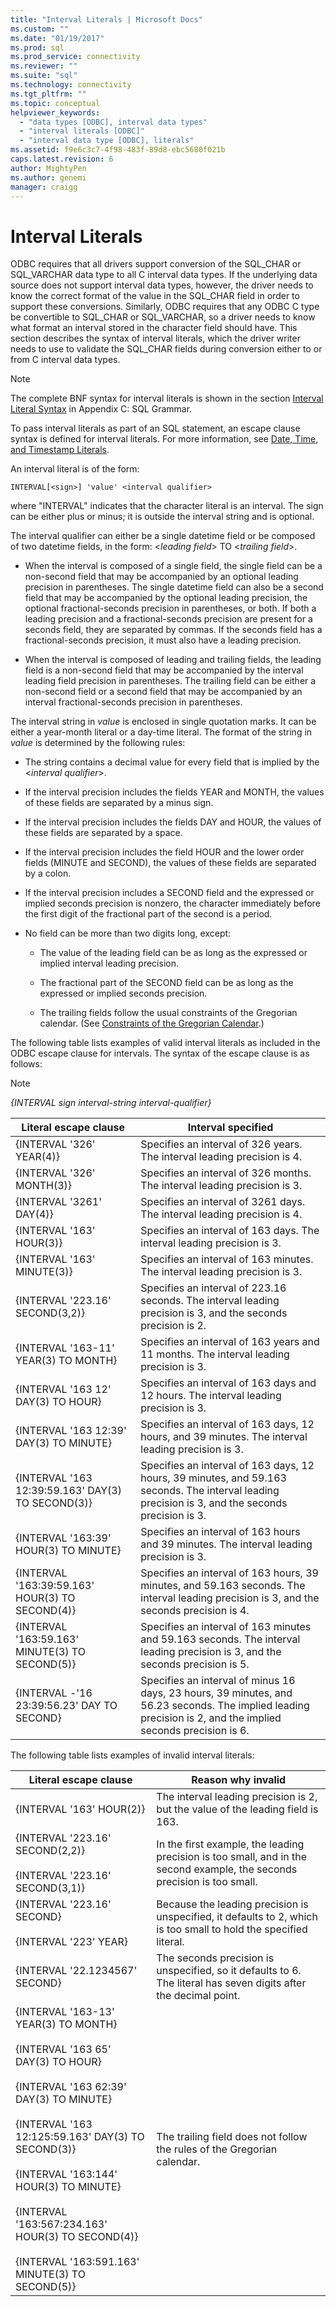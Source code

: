 ```yaml
---
title: "Interval Literals | Microsoft Docs"
ms.custom: ""
ms.date: "01/19/2017"
ms.prod: sql
ms.prod_service: connectivity
ms.reviewer: ""
ms.suite: "sql"
ms.technology: connectivity
ms.tgt_pltfrm: ""
ms.topic: conceptual
helpviewer_keywords: 
  - "data types [ODBC], interval data types"
  - "interval literals [ODBC]"
  - "interval data type [ODBC], literals"
ms.assetid: f9e6c3c7-4f98-483f-89d8-ebc5680f021b
caps.latest.revision: 6
author: MightyPen
ms.author: genemi
manager: craigg
---
```

# Interval Literals
ODBC requires that all drivers support conversion of the SQL_CHAR or SQL_VARCHAR data type to all C interval data types. If the underlying data source does not support interval data types, however, the driver needs to know the correct format of the value in the SQL_CHAR field in order to support these conversions. Similarly, ODBC requires that any ODBC C type be convertible to SQL_CHAR or SQL_VARCHAR, so a driver needs to know what format an interval stored in the character field should have. This section describes the syntax of interval literals, which the driver writer needs to use to validate the SQL_CHAR fields during conversion either to or from C interval data types.  
  
> [!NOTE]  
>  The complete BNF syntax for interval literals is shown in the section [Interval Literal Syntax](../../../odbc/reference/appendixes/interval-literal-syntax.md) in Appendix C: SQL Grammar.  
  
 To pass interval literals as part of an SQL statement, an escape clause syntax is defined for interval literals. For more information, see [Date, Time, and Timestamp Literals](../../../odbc/reference/develop-app/date-time-and-timestamp-literals.md).  
  
 An interval literal is of the form:  
  
```  
INTERVAL[<sign>] 'value' <interval qualifier>  
```  
  
 where "INTERVAL" indicates that the character literal is an interval. The sign can be either plus or minus; it is outside the interval string and is optional.  
  
 The interval qualifier can either be a single datetime field or be composed of two datetime fields, in the form: \<*leading field*> TO \<*trailing field*>.  
  
-   When the interval is composed of a single field, the single field can be a non-second field that may be accompanied by an optional leading precision in parentheses. The single datetime field can also be a second field that may be accompanied by the optional leading precision, the optional fractional-seconds precision in parentheses, or both. If both a leading precision and a fractional-seconds precision are present for a seconds field, they are separated by commas. If the seconds field has a fractional-seconds precision, it must also have a leading precision.  
  
-   When the interval is composed of leading and trailing fields, the leading field is a non-second field that may be accompanied by the interval leading field precision in parentheses. The trailing field can be either a non-second field or a second field that may be accompanied by an interval fractional-seconds precision in parentheses.  
  
 The interval string in *value* is enclosed in single quotation marks. It can be either a year-month literal or a day-time literal. The format of the string in *value* is determined by the following rules:  
  
-   The string contains a decimal value for every field that is implied by the \<*interval* *qualifier*>.  
  
-   If the interval precision includes the fields YEAR and MONTH, the values of these fields are separated by a minus sign.  
  
-   If the interval precision includes the fields DAY and HOUR, the values of these fields are separated by a space.  
  
-   If the interval precision includes the field HOUR and the lower order fields (MINUTE and SECOND), the values of these fields are separated by a colon.  
  
-   If the interval precision includes a SECOND field and the expressed or implied seconds precision is nonzero, the character immediately before the first digit of the fractional part of the second is a period.  
  
-   No field can be more than two digits long, except:  
  
    -   The value of the leading field can be as long as the expressed or implied interval leading precision.  
  
    -   The fractional part of the SECOND field can be as long as the expressed or implied seconds precision.  
  
    -   The trailing fields follow the usual constraints of the Gregorian calendar. (See [Constraints of the Gregorian Calendar](../../../odbc/reference/appendixes/constraints-of-the-gregorian-calendar.md).)  
  
 The following table lists examples of valid interval literals as included in the ODBC escape clause for intervals. The syntax of the escape clause is as follows:  
  
> [!NOTE]  
>  *{INTERVAL sign interval-string interval-qualifier}*  
  
|Literal escape clause|Interval specified|  
|---------------------------|------------------------|  
|{INTERVAL '326' YEAR(4)}|Specifies an interval of 326 years. The interval leading precision is 4.|  
|{INTERVAL '326' MONTH(3)}|Specifies an interval of 326 months. The interval leading precision is 3.|  
|{INTERVAL '3261' DAY(4)}|Specifies an interval of 3261 days. The interval leading precision is 4.|  
|{INTERVAL '163' HOUR(3)}|Specifies an interval of 163 days. The interval leading precision is 3.|  
|{INTERVAL '163' MINUTE(3)}|Specifies an interval of 163 minutes. The interval leading precision is 3.|  
|{INTERVAL '223.16' SECOND(3,2)}|Specifies an interval of 223.16 seconds. The interval leading precision is 3, and the seconds precision is 2.|  
|{INTERVAL '163-11' YEAR(3) TO MONTH}|Specifies an interval of 163 years and 11 months. The interval leading precision is 3.|  
|{INTERVAL '163 12' DAY(3) TO HOUR}|Specifies an interval of 163 days and 12 hours. The interval leading precision is 3.|  
|{INTERVAL '163 12:39' DAY(3) TO MINUTE}|Specifies an interval of 163 days, 12 hours, and 39 minutes. The interval leading precision is 3.|  
|{INTERVAL '163 12:39:59.163' DAY(3) TO SECOND(3)}|Specifies an interval of 163 days, 12 hours, 39 minutes, and 59.163 seconds. The interval leading precision is 3, and the seconds precision is 3.|  
|{INTERVAL '163:39' HOUR(3) TO MINUTE}|Specifies an interval of 163 hours and 39 minutes. The interval leading precision is 3.|  
|{INTERVAL '163:39:59.163' HOUR(3) TO SECOND(4)}|Specifies an interval of 163 hours, 39 minutes, and 59.163 seconds. The interval leading precision is 3, and the seconds precision is 4.|  
|{INTERVAL '163:59.163' MINUTE(3) TO SECOND(5)}|Specifies an interval of 163 minutes and 59.163 seconds. The interval leading precision is 3, and the seconds precision is 5.|  
|{INTERVAL -'16 23:39:56.23' DAY TO SECOND}|Specifies an interval of minus 16 days, 23 hours, 39 minutes, and 56.23 seconds. The implied leading precision is 2, and the implied seconds precision is 6.|  
  
 The following table lists examples of invalid interval literals:  
  
|Literal escape clause|Reason why invalid|  
|---------------------------|------------------------|  
|{INTERVAL '163' HOUR(2)}|The interval leading precision is 2, but the value of the leading field is 163.|  
|{INTERVAL '223.16' SECOND(2,2)}<br /><br /> {INTERVAL '223.16' SECOND(3,1)}|In the first example, the leading precision is too small, and in the second example, the seconds precision is too small.|  
|{INTERVAL '223.16' SECOND}<br /><br /> {INTERVAL '223' YEAR}|Because the leading precision is unspecified, it defaults to 2, which is too small to hold the specified literal.|  
|{INTERVAL '22.1234567' SECOND}|The seconds precision is unspecified, so it defaults to 6. The literal has seven digits after the decimal point.|  
|{INTERVAL '163-13' YEAR(3) TO MONTH}<br /><br /> {INTERVAL '163 65' DAY(3) TO HOUR}<br /><br /> {INTERVAL '163 62:39' DAY(3) TO MINUTE}<br /><br /> {INTERVAL '163 12:125:59.163' DAY(3) TO SECOND(3)}<br /><br /> {INTERVAL '163:144' HOUR(3) TO MINUTE}<br /><br /> {INTERVAL '163:567:234.163' HOUR(3) TO SECOND(4)}<br /><br /> {INTERVAL '163:591.163' MINUTE(3) TO SECOND(5)}|The trailing field does not follow the rules of the Gregorian calendar.|
